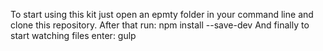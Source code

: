 To start using this kit just open an epmty folder in your command line and clone this repository.
After that run: npm install --save-dev
And finally to start watching files enter: gulp